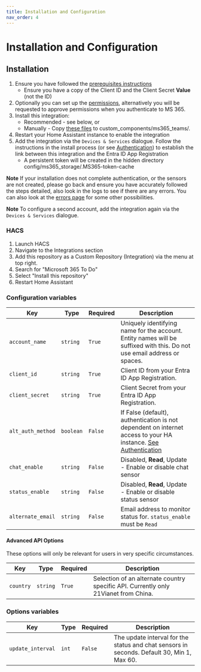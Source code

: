 ```yaml
---
title: Installation and Configuration
nav_order: 4
---
```


# Installation and Configuration
## Installation
1. Ensure you have followed the [prerequisites instructions](./prerequisites.md)
    * Ensure you have a copy of the Client ID and the Client Secret **Value** (not the ID)
1. Optionally you can set up the [permissions](./permissions.md), alternatively you will be requested to approve permissions when you authenticate to MS 365.
1. Install this integration:
    * Recommended - see below, or
    * Manually - Copy [these files](https://github.com/RogerSelwyn/MS365-Teams/tree/main/custom_components/ms365_teams) to custom_components/ms365_teams/.
1. Restart your Home Assistant instance to enable the integration
1. Add the integration via the `Devices & Services` dialogue. Follow the instructions in the install process (or see [Authentication](./authentication.md)) to establish the link between this integration and the Entra ID App Registration
    * A persistent token will be created in the hidden directory config/ms365_storage/.MS365-token-cache

**Note** If your installation does not complete authentication, or the sensors are not created, please go back and ensure you have accurately followed the steps detailed, also look in the logs to see if there are any errors. You can also look at the [errors page](./errors.md) for some other possibilities.

**Note** To configure a second account, add the integration again via the `Devices & Services` dialogue.

### HACS

1. Launch HACS
1. Navigate to the Integrations section
1. Add this repository as a Custom Repository (Integration) via the menu at top right.
1. Search for "Microsoft 365 To Do"
1. Select "Install this repository"
1. Restart Home Assistant


### Configuration variables

Key | Type | Required | Description
-- | -- | -- | --
`account_name` | `string` | `True` | Uniquely identifying name for the account. Entity names will be suffixed with this. Do not use email address or spaces.
`client_id` | `string` | `True` | Client ID from your Entra ID App Registration.
`client_secret` | `string` | `True` | Client Secret from your Entra ID App Registration.
`alt_auth_method` | `boolean` | `False` | If False (default), authentication is not dependent on internet access to your HA instance. [See Authentication](./authentication.md)
`chat_enable` | `string` | `False` | Disabled, **Read**, Update - Enable or disable chat sensor
`status_enable` | `string` | `False` | Disabled, **Read**, Update - Enable or disable status sensor
`alternate_email` | `string` | `False` | Email address to monitor status for. `status_enable` must be `Read`

#### Advanced API Options

 These options will only be relevant for users in very specific circumstances.

 Key | Type | Required | Description
 -- | -- | -- | --
 `country` | `string` | `True` | Selection of an alternate country specific API. Currently only 21Vianet from China.

### Options variables

Key | Type | Required | Description
-- | -- | -- | --
`update_interval` | `int` | `False` | The update interval for the status and chat sensors in seconds. Default 30, Min 1, Max 60.